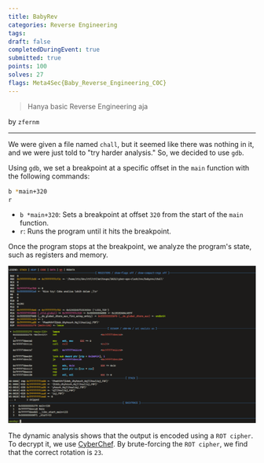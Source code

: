 ```yaml
---
title: BabyRev
categories: Reverse Engineering
tags: 
draft: false
completedDuringEvent: true
submitted: true
points: 100
solves: 27
flags: Meta4Sec{Baby_Reverse_Engineering_C0C}
---
```


> Hanya basic Reverse Engineering aja

by `zfernm`

---

We were given a file named `chall`, but it seemed like there was nothing in it, and we were just told to "try harder analysis." So, we decided to use `gdb`.

Using `gdb`, we set a breakpoint at a specific offset in the `main` function with the following commands:

```bash
b *main+320
r
```

- `b *main+320`: Sets a breakpoint at offset `320` from the start of the `main` function.
- `r`: Runs the program until it hits the breakpoint.

Once the program stops at the breakpoint, we analyze the program's state, such as registers and memory.

![alt text](image.png)

The dynamic analysis shows that the output is encoded using a `ROT cipher`. To decrypt it, we use [CyberChef](https://gchq.github.io/CyberChef/). By brute-forcing the `ROT cipher`, we find that the correct rotation is `23`.
